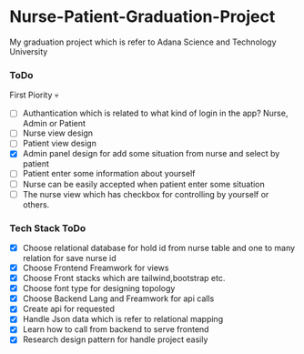 # Nurse-Patient-Graduation-Project

My graduation project which is refer to Adana Science and Technology University

### ToDo

First Piority :skull:

- [ ] Authantication which is related to what kind of login in the app? Nurse, Admin or Patient 
- [ ] Nurse view design
- [ ] Patient view design
- [x] Admin panel design for add some situation from nurse and select by patient
- [ ] Patient enter some information about yourself
- [ ] Nurse can be easily accepted when patient enter some situation
- [ ] The nurse view which has checkbox for controlling by yourself or others.

### Tech Stack ToDo

- [x] Choose relational database for hold id from nurse table and one to many relation for save nurse id
- [x] Choose Frontend Freamwork for views
- [x] Choose Front stacks which are tailwind,bootstrap etc.
- [x] Choose font type for designing topology
- [x] Choose Backend Lang and Freamwork for api calls
- [x] Create api for requested
- [x] Handle Json data which is refer to relational mapping
- [x] Learn how to call from backend to serve frontend
- [x] Research design pattern for handle project easily
